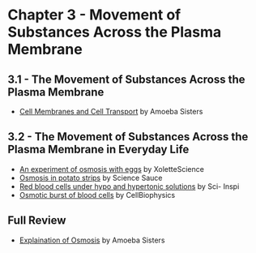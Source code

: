 # Chapter 3 - Movement of Substances Across the Plasma Membrane

## 3.1 - The Movement of Substances Across the Plasma Membrane
* [Cell Membranes and Cell Transport](https://www.youtube.com/watch?v=Ptmlvtei8hw) by Amoeba Sisters

## 3.2 - The Movement of Substances Across the Plasma Membrane in Everyday Life
* [An experiment of osmosis with eggs](https://www.youtube.com/watch?v=SSS3EtKAzYc) by XoletteScience
* [Osmosis in potato strips](https://www.youtube.com/watch?v=jTDATlaBV-o) by Science Sauce
* [Red blood cells under hypo and hypertonic solutions](https://www.youtube.com/watch?v=A8cI6FkcG4c) by Sci- Inspi
* [Osmotic burst of blood cells](https://www.youtube.com/watch?v=OYoaLzobQmk) by CellBiophysics

## Full Review
* [Explaination of Osmosis](https://www.youtube.com/watch?v=IaZ8MtF3C6M) by Amoeba Sisters
